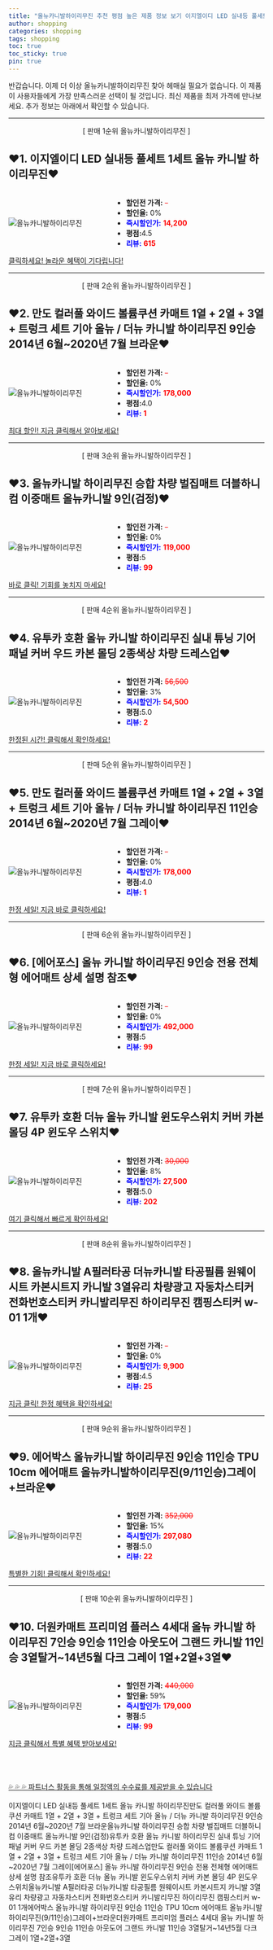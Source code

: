 ```yaml
---
title: "올뉴카니발하이리무진 추천 평점 높은 제품 정보 보기 이지엘이디 LED 실내등 풀세트 1세트"
author: shopping
categories: shopping
tags: shopping
toc: true
toc_sticky: true
pin: true
---
```

반갑습니다. 이제 더 이상 올뉴카니발하이리무진 찾아 헤매실 필요가 없습니다. 이 제품이 사용자들에게 가장 만족스러운 선택이 될 것입니다. 최신 제품을 최저 가격에 만나보세요. 추가 정보는 아래에서 확인할 수 있습니다.

---
<p class="toplist" style="margin: 0 auto; display: block; width: fit-content;">[ 판매 1순위 올뉴카니발하이리무진 ]</p>

<h2><strong>❤️1. 이지엘이디 LED 실내등 풀세트 1세트 올뉴 카니발 하이리무진❤️</strong></h2>

<div style="display: flex; align-items: center;">
    <div style="flex: 0.4;">
        <img src="https://thumbnail7.coupangcdn.com/thumbnails/remote/230x230ex/image/vendor_inventory/66c8/0e37954dddfbd2dadf15d0601d03842e172a72d007c1ebfaef04671090ed.jpg" alt="올뉴카니발하이리무진" style="max-width: 100%;">
    </div>
    <div style="flex: 0.6; margin-left: 10px;">
        <ul>
            <li><strong>할인전 가격:</strong> <del style="color: red;">-</del></li>
            <li><strong>할인율:</strong> 0%</li>
            <li><span style='color:blue'><strong>즉시할인가:</strong></span> <span style='color:red'><strong>14,200</strong></span></li>
            <li><strong>평점:</strong>4.5</li>
            <li><span style='color:blue'><strong>리뷰:</strong></span> <span style='color:red'><strong>615</strong></span></li>
        </ul>
    </div>
</div>
<div class="center">
    <a href="https://William4Davisa.github.io?lptag=AF9450613&subid=githubio&pageKey=5922175529&traceid=V0-153&itemId=10499231669&vendorItemId=86466753810" class="myButton">
        클릭하세요! 놀라운 혜택이 기다립니다!
    </a>
</div>


---
<p class="toplist" style="margin: 0 auto; display: block; width: fit-content;">[ 판매 2순위 올뉴카니발하이리무진 ]</p>

<h2><strong>❤️2. 만도 컬러풀 와이드 볼륨쿠션 카매트 1열 + 2열 + 3열 + 트렁크 세트 기아 올뉴 / 더뉴 카니발 하이리무진 9인승 2014년 6월~2020년 7월 브라운❤️</strong></h2>

<div style="display: flex; align-items: center;">
    <div style="flex: 0.4;">
        <img src="https://thumbnail9.coupangcdn.com/thumbnails/remote/230x230ex/image/rs_quotation_api/7uav3epg/5a82f74e4bf74d4e8aca7e072f9aca93.jpg" alt="올뉴카니발하이리무진" style="max-width: 100%;">
    </div>
    <div style="flex: 0.6; margin-left: 10px;">
        <ul>
            <li><strong>할인전 가격:</strong> <del style="color: red;">-</del></li>
            <li><strong>할인율:</strong> 0%</li>
            <li><span style='color:blue'><strong>즉시할인가:</strong></span> <span style='color:red'><strong>178,000</strong></span></li>
            <li><strong>평점:</strong>4.0</li>
            <li><span style='color:blue'><strong>리뷰:</strong></span> <span style='color:red'><strong>1</strong></span></li>
        </ul>
    </div>
</div>
<div class="center">
    <a href="https://William4Davisa.github.io?lptag=AF9450613&subid=githubio&pageKey=7978183026&traceid=V0-153&itemId=22124878153&vendorItemId=89171729268" class="myButton">
        최대 할인! 지금 클릭해서 알아보세요!
    </a>
</div>


---
<p class="toplist" style="margin: 0 auto; display: block; width: fit-content;">[ 판매 3순위 올뉴카니발하이리무진 ]</p>

<h2><strong>❤️3. 올뉴카니발 하이리무진 승합 차량 벌집매트 더블하니컴 이중매트 올뉴카니발 9인(검정)❤️</strong></h2>

<div style="display: flex; align-items: center;">
    <div style="flex: 0.4;">
        <img src="https://thumbnail10.coupangcdn.com/thumbnails/remote/230x230ex/image/vendor_inventory/images/2017/10/24/4/6/1a0eb1ff-6e99-459b-9e90-4910e3af8c3f.jpg" alt="올뉴카니발하이리무진" style="max-width: 100%;">
    </div>
    <div style="flex: 0.6; margin-left: 10px;">
        <ul>
            <li><strong>할인전 가격:</strong> <del style="color: red;">-</del></li>
            <li><strong>할인율:</strong> 0%</li>
            <li><span style='color:blue'><strong>즉시할인가:</strong></span> <span style='color:red'><strong>119,000</strong></span></li>
            <li><strong>평점:</strong>5</li>
            <li><span style='color:blue'><strong>리뷰:</strong></span> <span style='color:red'><strong>99</strong></span></li>
        </ul>
    </div>
</div>
<div class="center">
    <a href="https://William4Davisa.github.io?lptag=AF9450613&subid=githubio&pageKey=36930337&traceid=V0-153&itemId=136042863&vendorItemId=3364156162" class="myButton">
        바로 클릭! 기회를 놓치지 마세요!
    </a>
</div>


---
<p class="toplist" style="margin: 0 auto; display: block; width: fit-content;">[ 판매 4순위 올뉴카니발하이리무진 ]</p>

<h2><strong>❤️4. 유투카 호환 올뉴 카니발 하이리무진 실내 튜닝 기어패널 커버 우드 카본 몰딩 2종색상 차량 드레스업❤️</strong></h2>

<div style="display: flex; align-items: center;">
    <div style="flex: 0.4;">
        <img src="https://thumbnail6.coupangcdn.com/thumbnails/remote/230x230ex/image/vendor_inventory/3e1f/71b01abcc89d989850a85ff23ce5bcbde715b994cfcac26fcff48dd1e118.jpg" alt="올뉴카니발하이리무진" style="max-width: 100%;">
    </div>
    <div style="flex: 0.6; margin-left: 10px;">
        <ul>
            <li><strong>할인전 가격:</strong> <del style="color: red;">56,500</del></li>
            <li><strong>할인율:</strong> 3%</li>
            <li><span style='color:blue'><strong>즉시할인가:</strong></span> <span style='color:red'><strong>54,500</strong></span></li>
            <li><strong>평점:</strong>5.0</li>
            <li><span style='color:blue'><strong>리뷰:</strong></span> <span style='color:red'><strong>2</strong></span></li>
        </ul>
    </div>
</div>
<div class="center">
    <a href="https://William4Davisa.github.io?lptag=AF9450613&subid=githubio&pageKey=7243092010&traceid=V0-153&itemId=18408182400&vendorItemId=85550723307" class="myButton">
        한정된 시간! 클릭해서 확인하세요!
    </a>
</div>


---
<p class="toplist" style="margin: 0 auto; display: block; width: fit-content;">[ 판매 5순위 올뉴카니발하이리무진 ]</p>

<h2><strong>❤️5. 만도 컬러풀 와이드 볼륨쿠션 카매트 1열 + 2열 + 3열 + 트렁크 세트 기아 올뉴 / 더뉴 카니발 하이리무진 11인승 2014년 6월~2020년 7월 그레이❤️</strong></h2>

<div style="display: flex; align-items: center;">
    <div style="flex: 0.4;">
        <img src="https://thumbnail8.coupangcdn.com/thumbnails/remote/230x230ex/image/rs_quotation_api/fyf4adc2/0bad775b07bc40eaaac315eeb38b25e8.jpg" alt="올뉴카니발하이리무진" style="max-width: 100%;">
    </div>
    <div style="flex: 0.6; margin-left: 10px;">
        <ul>
            <li><strong>할인전 가격:</strong> <del style="color: red;">-</del></li>
            <li><strong>할인율:</strong> 0%</li>
            <li><span style='color:blue'><strong>즉시할인가:</strong></span> <span style='color:red'><strong>178,000</strong></span></li>
            <li><strong>평점:</strong>4.0</li>
            <li><span style='color:blue'><strong>리뷰:</strong></span> <span style='color:red'><strong>1</strong></span></li>
        </ul>
    </div>
</div>
<div class="center">
    <a href="https://William4Davisa.github.io?lptag=AF9450613&subid=githubio&pageKey=7978183026&traceid=V0-153&itemId=22124878144&vendorItemId=89171729197" class="myButton">
        한정 세일! 지금 바로 클릭하세요!
    </a>
</div>


---
<p class="toplist" style="margin: 0 auto; display: block; width: fit-content;">[ 판매 6순위 올뉴카니발하이리무진 ]</p>

<h2><strong>❤️6. [에어포스] 올뉴 카니발 하이리무진 9인승 전용 전체형 에어매트 상세 설명 참조❤️</strong></h2>

<div style="display: flex; align-items: center;">
    <div style="flex: 0.4;">
        <img src="https://thumbnail9.coupangcdn.com/thumbnails/remote/230x230ex/image/vendor_inventory/951c/d693d581be7172f297a40c31ab18b3ea64e63c8e685c1ed36b5b4aeef972.jpg" alt="올뉴카니발하이리무진" style="max-width: 100%;">
    </div>
    <div style="flex: 0.6; margin-left: 10px;">
        <ul>
            <li><strong>할인전 가격:</strong> <del style="color: red;">-</del></li>
            <li><strong>할인율:</strong> 0%</li>
            <li><span style='color:blue'><strong>즉시할인가:</strong></span> <span style='color:red'><strong>492,000</strong></span></li>
            <li><strong>평점:</strong>5</li>
            <li><span style='color:blue'><strong>리뷰:</strong></span> <span style='color:red'><strong>99</strong></span></li>
        </ul>
    </div>
</div>
<div class="center">
    <a href="https://William4Davisa.github.io?lptag=AF9450613&subid=githubio&pageKey=8249979653&traceid=V0-153&itemId=23749622714&vendorItemId=90774154566" class="myButton">
        한정 세일! 지금 바로 클릭하세요!
    </a>
</div>


---
<p class="toplist" style="margin: 0 auto; display: block; width: fit-content;">[ 판매 7순위 올뉴카니발하이리무진 ]</p>

<h2><strong>❤️7. 유투카 호환 더뉴 올뉴 카니발 윈도우스위치 커버 카본 몰딩 4P 윈도우 스위치❤️</strong></h2>

<div style="display: flex; align-items: center;">
    <div style="flex: 0.4;">
        <img src="https://thumbnail6.coupangcdn.com/thumbnails/remote/230x230ex/image/vendor_inventory/2881/c62aa2fcd787b8c46fa9ec3b13aa4f750a0f536d65db0b4b5abf67972a19.jpg" alt="올뉴카니발하이리무진" style="max-width: 100%;">
    </div>
    <div style="flex: 0.6; margin-left: 10px;">
        <ul>
            <li><strong>할인전 가격:</strong> <del style="color: red;">30,000</del></li>
            <li><strong>할인율:</strong> 8%</li>
            <li><span style='color:blue'><strong>즉시할인가:</strong></span> <span style='color:red'><strong>27,500</strong></span></li>
            <li><strong>평점:</strong>5.0</li>
            <li><span style='color:blue'><strong>리뷰:</strong></span> <span style='color:red'><strong>202</strong></span></li>
        </ul>
    </div>
</div>
<div class="center">
    <a href="https://William4Davisa.github.io?lptag=AF9450613&subid=githubio&pageKey=1912101076&traceid=V0-153&itemId=3246342636&vendorItemId=71233430838" class="myButton">
        여기 클릭해서 빠르게 확인하세요!
    </a>
</div>


---
<p class="toplist" style="margin: 0 auto; display: block; width: fit-content;">[ 판매 8순위 올뉴카니발하이리무진 ]</p>

<h2><strong>❤️8. 올뉴카니발 A필러타공 더뉴카니발 타공필름 원웨이시트 카본시트지 카니발 3열유리 차량광고 자동차스티커 전화번호스티커 카니발리무진 하이리무진 캠핑스티커 w-01 1개❤️</strong></h2>

<div style="display: flex; align-items: center;">
    <div style="flex: 0.4;">
        <img src="https://thumbnail6.coupangcdn.com/thumbnails/remote/230x230ex/image/vendor_inventory/0768/38d8ac44cd6261de51e23eff7edd6ec56a92736af772ef81958a94b8cece.jpg" alt="올뉴카니발하이리무진" style="max-width: 100%;">
    </div>
    <div style="flex: 0.6; margin-left: 10px;">
        <ul>
            <li><strong>할인전 가격:</strong> <del style="color: red;">-</del></li>
            <li><strong>할인율:</strong> 0%</li>
            <li><span style='color:blue'><strong>즉시할인가:</strong></span> <span style='color:red'><strong>9,900</strong></span></li>
            <li><strong>평점:</strong>4.5</li>
            <li><span style='color:blue'><strong>리뷰:</strong></span> <span style='color:red'><strong>25</strong></span></li>
        </ul>
    </div>
</div>
<div class="center">
    <a href="https://William4Davisa.github.io?lptag=AF9450613&subid=githubio&pageKey=2066153204&traceid=V0-153&itemId=3511062646&vendorItemId=71497212745" class="myButton">
        지금 클릭! 한정 혜택을 확인하세요!
    </a>
</div>


---
<p class="toplist" style="margin: 0 auto; display: block; width: fit-content;">[ 판매 9순위 올뉴카니발하이리무진 ]</p>

<h2><strong>❤️9. 에어박스 올뉴카니발 하이리무진 9인승 11인승 TPU 10cm 에어매트 올뉴카니발하이리무진(9/11인승)그레이+브라운❤️</strong></h2>

<div style="display: flex; align-items: center;">
    <div style="flex: 0.4;">
        <img src="https://thumbnail6.coupangcdn.com/thumbnails/remote/230x230ex/image/vendor_inventory/f1da/3238920cf830a4c62f11d179ba5e378502139e8473a8cade42475628f7a2.jpg" alt="올뉴카니발하이리무진" style="max-width: 100%;">
    </div>
    <div style="flex: 0.6; margin-left: 10px;">
        <ul>
            <li><strong>할인전 가격:</strong> <del style="color: red;">352,000</del></li>
            <li><strong>할인율:</strong> 15%</li>
            <li><span style='color:blue'><strong>즉시할인가:</strong></span> <span style='color:red'><strong>297,080</strong></span></li>
            <li><strong>평점:</strong>5.0</li>
            <li><span style='color:blue'><strong>리뷰:</strong></span> <span style='color:red'><strong>22</strong></span></li>
        </ul>
    </div>
</div>
<div class="center">
    <a href="https://William4Davisa.github.io?lptag=AF9450613&subid=githubio&pageKey=1195861162&traceid=V0-153&itemId=2179060080&vendorItemId=70177118456" class="myButton">
        특별한 기회! 클릭해서 확인하세요!
    </a>
</div>


---
<p class="toplist" style="margin: 0 auto; display: block; width: fit-content;">[ 판매 10순위 올뉴카니발하이리무진 ]</p>

<h2><strong>❤️10. 더원카매트 프리미엄 플러스 4세대 올뉴 카니발 하이리무진 7인승 9인승 11인승 아웃도어 그랜드 카니발 11인승 3열탈거~14년5월 다크 그레이 1열+2열+3열❤️</strong></h2>

<div style="display: flex; align-items: center;">
    <div style="flex: 0.4;">
        <img src="https://thumbnail7.coupangcdn.com/thumbnails/remote/230x230ex/image/vendor_inventory/b089/094f67cbc113457660560b1d7e8a96da19c295ef46f4e70fa5594994f6c0.jpg" alt="올뉴카니발하이리무진" style="max-width: 100%;">
    </div>
    <div style="flex: 0.6; margin-left: 10px;">
        <ul>
            <li><strong>할인전 가격:</strong> <del style="color: red;">440,000</del></li>
            <li><strong>할인율:</strong> 59%</li>
            <li><span style='color:blue'><strong>즉시할인가:</strong></span> <span style='color:red'><strong>179,000</strong></span></li>
            <li><strong>평점:</strong>5</li>
            <li><span style='color:blue'><strong>리뷰:</strong></span> <span style='color:red'><strong>99</strong></span></li>
        </ul>
    </div>
</div>
<div class="center">
    <a href="https://William4Davisa.github.io?lptag=AF9450613&subid=githubio&pageKey=8173788402&traceid=V0-153&itemId=23354920448&vendorItemId=90385586620" class="myButton">
        지금 클릭해서 특별 혜택 받아보세요!
    </a>
</div>

<br><br><br>[💦 💦 💦 파트너스 활동을 통해 일정액의 수수료를 제공받을 수 있습니다](https://link.coupang.com/a/bcpT2c)<br><br>이지엘이디 LED 실내등 풀세트 1세트 올뉴 카니발 하이리무진만도 컬러풀 와이드 볼륨쿠션 카매트 1열 + 2열 + 3열 + 트렁크 세트 기아 올뉴 / 더뉴 카니발 하이리무진 9인승 2014년 6월~2020년 7월 브라운올뉴카니발 하이리무진 승합 차량 벌집매트 더블하니컴 이중매트 올뉴카니발 9인(검정)유투카 호환 올뉴 카니발 하이리무진 실내 튜닝 기어패널 커버 우드 카본 몰딩 2종색상 차량 드레스업만도 컬러풀 와이드 볼륨쿠션 카매트 1열 + 2열 + 3열 + 트렁크 세트 기아 올뉴 / 더뉴 카니발 하이리무진 11인승 2014년 6월~2020년 7월 그레이[에어포스] 올뉴 카니발 하이리무진 9인승 전용 전체형 에어매트 상세 설명 참조유투카 호환 더뉴 올뉴 카니발 윈도우스위치 커버 카본 몰딩 4P 윈도우 스위치올뉴카니발 A필러타공 더뉴카니발 타공필름 원웨이시트 카본시트지 카니발 3열유리 차량광고 자동차스티커 전화번호스티커 카니발리무진 하이리무진 캠핑스티커 w-01 1개에어박스 올뉴카니발 하이리무진 9인승 11인승 TPU 10cm 에어매트 올뉴카니발하이리무진(9/11인승)그레이+브라운더원카매트 프리미엄 플러스 4세대 올뉴 카니발 하이리무진 7인승 9인승 11인승 아웃도어 그랜드 카니발 11인승 3열탈거~14년5월 다크 그레이 1열+2열+3열